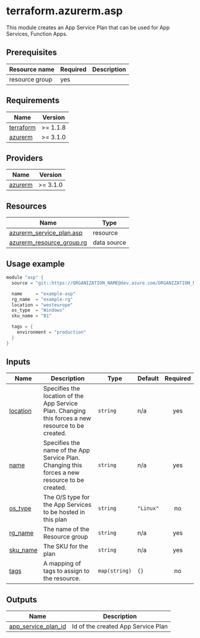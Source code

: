 # terraform.azurerm.asp

This module creates an App Service Plan that can be used for App Services, Function Apps.

## Prerequisites

| Resource name | Required | Description |
|---------------|----------|-------------|
| resource group        | yes   |                           |

## Requirements

| Name | Version |
|------|---------|
| <a name="requirement_terraform"></a> [terraform](#requirement\_terraform) | >= 1.1.8 |
| <a name="requirement_azurerm"></a> [azurerm](#requirement\_azurerm) | >= 3.1.0 |

## Providers

| Name | Version |
|------|---------|
| <a name="provider_azurerm"></a> [azurerm](#provider\_azurerm) | >= 3.1.0 |

## Resources

| Name | Type |
|------|------|
| [azurerm_service_plan.asp](https://registry.terraform.io/providers/hashicorp/azurerm/latest/docs/resources/service_plan) | resource |
| [azurerm_resource_group.rg](https://registry.terraform.io/providers/hashicorp/azurerm/latest/docs/data-sources/resource_group) | data source |



## Usage example

```go
module "asp" {
  source = "git::https://ORGANIZATION_NAME@dev.azure.com/ORGANIZATION_NAME/PROJECT_NAME/_git/terraform.azurerm.asp?ref=v1.2.0"

  name     = "example-asp"
  rg_name  = "example-rg"
  location = "westeurope"
  os_type  = "Windows"
  sku_name = "B1"

  tags = {
    environment = "production"
  }
}
```

## Inputs

| Name | Description | Type | Default | Required |
|------|-------------|------|---------|:--------:|
| <a name="input_location"></a> [location](#input\_location) | Specifies the location of the App Service Plan. Changing this forces a new resource to be created. | `string` | n/a | yes |
| <a name="input_name"></a> [name](#input\_name) | Specifies the name of the App Service Plan. Changing this forces a new resource to be created. | `string` | n/a | yes |
| <a name="input_os_type"></a> [os\_type](#input\_os\_type) | The O/S type for the App Services to be hosted in this plan | `string` | `"Linux"` | no |
| <a name="input_rg_name"></a> [rg\_name](#input\_rg\_name) | The name of the Resource group | `string` | n/a | yes |
| <a name="input_sku_name"></a> [sku\_name](#input\_sku\_name) | The SKU for the plan | `string` | n/a | yes |
| <a name="input_tags"></a> [tags](#input\_tags) | A mapping of tags to assign to the resource. | `map(string)` | `{}` | no |

## Outputs

| Name | Description |
|------|-------------|
| <a name="output_app_service_plan_id"></a> [app\_service\_plan\_id](#output\_app\_service\_plan\_id) | Id of the created App Service Plan |